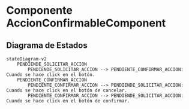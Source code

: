 
# Componente AccionConfirmableComponent

## Diagrama de Estados

```mermaid
stateDiagram-v2
    PENDIENDE_SOLICITAR_ACCION
        PENDIENDE_SOLICITAR_ACCION --> PENDIENTE_CONFIRMAR_ACCION: Cuando se hace click en el botón.
    PENDIENTE_CONFIRMAR_ACCION
        PENDIENTE_CONFIRMAR_ACCION --> PENDIENDE_SOLICITAR_ACCION: Cuando se hace click en el botón de cancelar.
        PENDIENTE_CONFIRMAR_ACCION --> PENDIENDE_SOLICITAR_ACCION: Cuando se hace click en el botón de confirmar.
```
